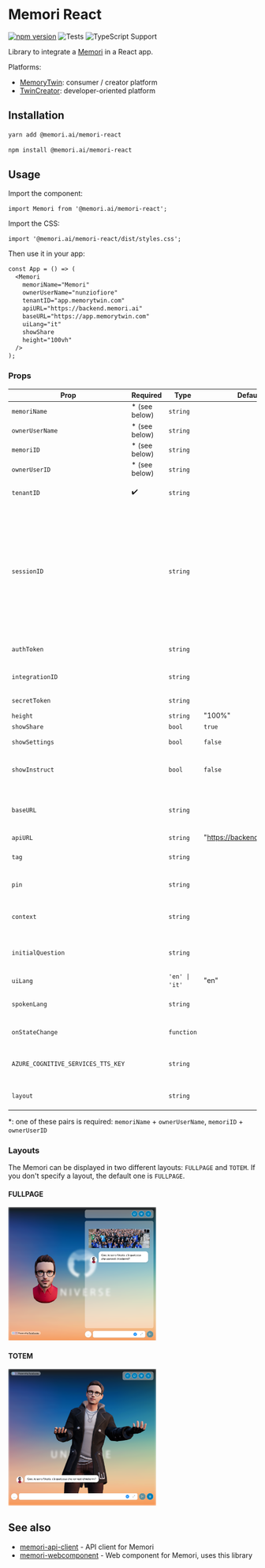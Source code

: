 # Memori React

[![npm version](https://img.shields.io/github/package-json/v/memori-ai/memori-react)](https://www.npmjs.com/package/@memori.ai/memori-react)
![Tests](https://github.com/memori-ai/memori-react/workflows/CI/badge.svg?branch=main)
![TypeScript Support](https://img.shields.io/badge/TypeScript-Support-blue)

Library to integrate a [Memori](https://memori.ai) in a React app.

Platforms:

- [MemoryTwin](https://app.memorytwin.com/en): consumer / creator platform
- [TwinCreator](https://app.twincreator.com/en): developer-oriented platform

## Installation

```bash
yarn add @memori.ai/memori-react
```

```bash
npm install @memori.ai/memori-react
```

## Usage

Import the component:

```tsx
import Memori from '@memori.ai/memori-react';
```

Import the CSS:

```tsx
import '@memori.ai/memori-react/dist/styles.css';
```

Then use it in your app:

```tsx
const App = () => (
  <Memori
    memoriName="Memori"
    ownerUserName="nunziofiore"
    tenantID="app.memorytwin.com"
    apiURL="https://backend.memori.ai"
    baseURL="https://app.memorytwin.com"
    uiLang="it"
    showShare
    height="100vh"
  />
);
```

### Props

| Prop                               | Required       | Type           | Default                     | Description                                                                                                                                                                                                                                                                                                                                                                                                                             |
| ---------------------------------- | -------------- | -------------- | --------------------------- | --------------------------------------------------------------------------------------------------------------------------------------------------------------------------------------------------------------------------------------------------------------------------------------------------------------------------------------------------------------------------------------------------------------------------------------- |
| `memoriName`                       | \* (see below) | `string`       |                             | Name of the Memori                                                                                                                                                                                                                                                                                                                                                                                                                      |
| `ownerUserName`                    | \* (see below) | `string`       |                             | Username of the Memori owner                                                                                                                                                                                                                                                                                                                                                                                                            |
| `memoriID`                         | \* (see below) | `string`       |                             | ID of the Memori                                                                                                                                                                                                                                                                                                                                                                                                                        |
| `ownerUserID`                      | \* (see below) | `string`       |                             | ID of the Memori owner                                                                                                                                                                                                                                                                                                                                                                                                                  |
| `tenantID`                         | ✔️             | `string`       |                             | Tenant ID, example: "app.twincreator.com" or "app.memorytwin.com"                                                                                                                                                                                                                                                                                                                                                                       |
| `sessionID`                        |                | `string`       |                             | Initial Session ID, UUID which refers to the session to the Memori and identifies a conversation and its permissions (giver, receiver, anonymous). A session would be started autonomously with the params set, but if you have an existing and valid sessionID you can pass it as already opened one. Use this at your risk, as session recovery might break or start session as anon user. In most cases, you shoudn't use this prop. |
| `authToken`                        |                | `string`       |                             | Authentication token from user login, needed for giver sessions to upload assets                                                                                                                                                                                                                                                                                                                                                        |
| `integrationID`                    |                | `string`       |                             | Integration ID, UUID which refers to the public page layout                                                                                                                                                                                                                                                                                                                                                                             |
| `secretToken`                      |                | `string`       |                             | Secret token, the password of a private or secret Memori                                                                                                                                                                                                                                                                                                                                                                                |
| `height`                           |                | `string`       | "100%"                      | Height of the Memori                                                                                                                                                                                                                                                                                                                                                                                                                    |
| `showShare`                        |                | `bool`         | `true`                      | Show the share button                                                                                                                                                                                                                                                                                                                                                                                                                   |
| `showSettings`                     |                | `bool`         | `false`                     | Show the settings panel button                                                                                                                                                                                                                                                                                                                                                                                                          |
| `showInstruct`                     |                | `bool`         | `false`                     | Show the switch selecting between test mode or instruct mode, needs an administrative session as a giver                                                                                                                                                                                                                                                                                                                                |
| `baseURL`                          |                | `string`       |                             | Base URL of the Memori, example: "https://app.twincreator.com" or "https://app.memorytwin.com"                                                                                                                                                                                                                                                                                                                                          |
| `apiURL`                           |                | `string`       | "https://backend.memori.ai" | URL of the Memori API                                                                                                                                                                                                                                                                                                                                                                                                                   |
| `tag`                              |                | `string`       |                             | Tag of the person opening the session to the Memori, could be the giver or a receiver                                                                                                                                                                                                                                                                                                                                                   |
| `pin`                              |                | `string`       |                             | PIN of the person opening the session to the Memori, could be the giver or a receiver                                                                                                                                                                                                                                                                                                                                                   |
| `context`                          |                | `string`       |                             | Initial context of the conversation, dictionary with "key: value" pairs as context variables                                                                                                                                                                                                                                                                                                                                            |
| `initialQuestion`                  |                | `string`       |                             | Initial question to ask to the Memori, starts the conversation as this would be sent to the Memori                                                                                                                                                                                                                                                                                                                                      |
| `uiLang`                           |                | `'en' \| 'it'` | "en"                        | Language of the UI, es: "en" or "it"                                                                                                                                                                                                                                                                                                                                                                                                    |
| `spokenLang`                       |                | `string`       |                             | Language of the spoken text, as defaults to user selection. Example: "en" or "it"                                                                                                                                                                                                                                                                                                                                                       |
| `onStateChange`                    |                | `function`     |                             | Callback function called when the state of the Memori changes                                                                                                                                                                                                                                                                                                                                                                           |
| `AZURE_COGNITIVE_SERVICES_TTS_KEY` |                | `string`       |                             | Azure Cognitive Services TTS key, used to generate the audio of the Memori and for STT recognition                                                                                                                                                                                                                                                                                                                                      |
| `layout`                           |                | `string`       |                             | Layout of the Memori, can be "FULLPAGE" (default) or "TOTEM", see [below](#layouts)                                                                                                                                                                                                                                                                                                                                                     |

\*: one of these pairs is required: `memoriName` + `ownerUserName`, `memoriID` + `ownerUserID`

### Layouts

The Memori can be displayed in two different layouts: `FULLPAGE` and `TOTEM`.
If you don't specify a layout, the default one is `FULLPAGE`.

#### FULLPAGE

<img alt="Full page layout" src="./docs/fullpage.png" width="300" />

#### TOTEM

<img alt="Totem layout" src="./docs/totem.png" width="300" />

## See also

- [memori-api-client](https://github.com/memori-ai/memori-api-client) - API client for Memori
- [memori-webcomponent](https://github.com/memori-ai/memori-webcomponent) - Web component for Memori, uses this library
